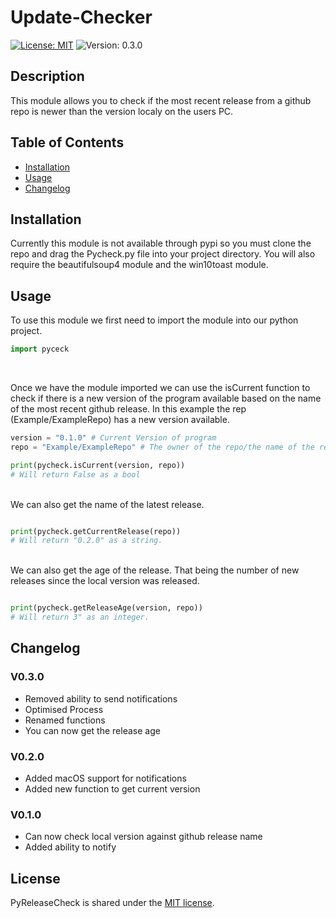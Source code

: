 # Update-Checker

[![License: MIT](https://img.shields.io/badge/License-MIT-yellow.svg)](https://opensource.org/licenses/MIT) ![Version: 0.3.0](https://img.shields.io/badge/Version-V0.3.0-blue)

## Description

This module allows you to check if the most recent release from a github repo is newer than the version localy on the users PC.

## Table of Contents

- [Installation](#installation)
- [Usage](#usage)
- [Changelog](#changelog)

## Installation
Currently this module is not available through pypi so you must clone the repo and drag the Pycheck.py file into your project directory. You will also require the beautifulsoup4 module and the win10toast module.

## Usage
To use this module we first need to import the module into our python project.

```py
import pyceck
```

<br/>

Once we have the module imported we can use the isCurrent function to check if there is a new version of the program available based on the name of the most recent github release. In this example the rep (Example/ExampleRepo) has a new version available.

```py
version = "0.1.0" # Current Version of program
repo = "Example/ExampleRepo" # The owner of the repo/the name of the repo

print(pycheck.isCurrent(version, repo))
# Will return False as a bool
```

<br/>
We can also get the name of the latest release.

```py

print(pycheck.getCurrentRelease(repo))
# Will return "0.2.0" as a string.
```

<br/>
We can also get the age of the release. That being the number of new releases since the local version was released.

```py

print(pycheck.getReleaseAge(version, repo))
# Will return 3" as an integer.
```

## Changelog
### V0.3.0
- Removed ability to send notifications
- Optimised Process
- Renamed functions
- You can now get the release age


### V0.2.0
- Added macOS support for notifications
- Added new function to get current version

### V0.1.0
- Can now check local version against github release name
- Added ability to notify

## License
PyReleaseCheck is shared under the [MIT license](https://github.com/ThomasLandstra/PyReleaseCheck/blob/main/licence).
